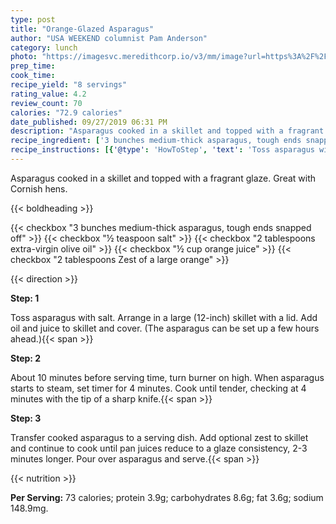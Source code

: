 ```yaml
---
type: post
title: "Orange-Glazed Asparagus"
author: "USA WEEKEND columnist Pam Anderson"
category: lunch
photo: "https://imagesvc.meredithcorp.io/v3/mm/image?url=https%3A%2F%2Fimages.media-allrecipes.com%2Fuserphotos%2F1112784.jpg"
prep_time: 
cook_time: 
recipe_yield: "8 servings"
rating_value: 4.2
review_count: 70
calories: "72.9 calories"
date_published: 09/27/2019 06:31 PM
description: "Asparagus cooked in a skillet and topped with a fragrant glaze. Great with Cornish hens."
recipe_ingredient: ['3 bunches medium-thick asparagus, tough ends snapped off', '½ teaspoon salt', '2 tablespoons extra-virgin olive oil', '½ cup orange juice', '2 tablespoons Zest of a large orange']
recipe_instructions: [{'@type': 'HowToStep', 'text': 'Toss asparagus with salt. Arrange in a large (12-inch) skillet with a lid. Add oil and juice to skillet and cover. (The asparagus can be set up a few hours ahead.)\n'}, {'@type': 'HowToStep', 'text': 'About 10 minutes before serving time, turn burner on high. When asparagus starts to steam, set timer for 4 minutes. Cook until tender, checking at 4 minutes with the tip of a sharp knife.\n'}, {'@type': 'HowToStep', 'text': 'Transfer cooked asparagus to a serving dish. Add optional zest to skillet and continue to cook until pan juices reduce to a glaze consistency, 2-3 minutes longer. Pour over asparagus and serve.\n'}]
---
```


Asparagus cooked in a skillet and topped with a fragrant glaze. Great with Cornish hens. 

{{< boldheading >}}

{{< checkbox "3 bunches medium-thick asparagus, tough ends snapped off" >}}
{{< checkbox "½ teaspoon salt" >}}
{{< checkbox "2 tablespoons extra-virgin olive oil" >}}
{{< checkbox "½ cup orange juice" >}}
{{< checkbox "2 tablespoons Zest of a large orange" >}}


{{< direction >}}

**Step: 1**

Toss asparagus with salt. Arrange in a large (12-inch) skillet with a lid. Add oil and juice to skillet and cover. (The asparagus can be set up a few hours ahead.){{< span >}}

**Step: 2**

About 10 minutes before serving time, turn burner on high. When asparagus starts to steam, set timer for 4 minutes. Cook until tender, checking at 4 minutes with the tip of a sharp knife.{{< span >}}

**Step: 3**

Transfer cooked asparagus to a serving dish. Add optional zest to skillet and continue to cook until pan juices reduce to a glaze consistency, 2-3 minutes longer. Pour over asparagus and serve.{{< span >}}

{{< nutrition >}}

**Per Serving:** 73 calories; protein 3.9g; carbohydrates 8.6g; fat 3.6g; sodium 148.9mg.